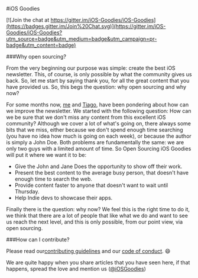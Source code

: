 #iOS Goodies

[![Join the chat at https://gitter.im/iOS-Goodies/iOS-Goodies](https://badges.gitter.im/Join%20Chat.svg)](https://gitter.im/iOS-Goodies/iOS-Goodies?utm_source=badge&utm_medium=badge&utm_campaign=pr-badge&utm_content=badge)


###Why open sourcing?

From the very beginning our purpose was simple: create the best iOS newsletter. This, of course, is only possible by what the community gives us back. So, let me start by saying thank you, for all the great content that you have provided us. So, this begs the question: why open sourcing and why now? 

For some months now, [me](https://twitter.com/RuiAAPeres) and [Tiago](https://twitter.com/_tiagoalmeida), have been pondering about how can we improve the newsletter. We started with the following question: How can we be sure that we don't miss any content from this excellent iOS community? Although we cover a lot of what's going on, there always some bits that we miss, either because we don't spend enough time searching (you have no idea how much is going on each week), or because the author is simply a John Doe. Both problems are fundamentally the same: we are only two guys with a limited amount of time. So Open Sourcing iOS Goodies will put it where we want it to be:

* Give the John and Jane Does the opportunity to show off their work.
* Present the best content to the average busy person, that doesn't have enough time to search the web.
* Provide content faster to anyone that doesn't want to wait until Thursday.
* Help Indie devs to showcase their apps.

Finally there is the question: why now? We feel this is the right time to do it, we think that there are a lot of people that like what we do and want to see us reach the next level, and this is only possible, from our point view, via open sourcing.

###How can I contribute?

Please read our[contributing guidelines](https://github.com/iOS-Goodies/Contributing-Guidelines/blob/master/README.md) and our [code of conduct](https://github.com/iOS-Goodies/Contributing-Guidelines/blob/master/CODE_OF_CONDUCT.md). 😄

We are quite happy when you share articles that you have seen here, if that happens, spread the love and mention us ([@iOSGoodies](https://twitter.com/iosgoodies))
